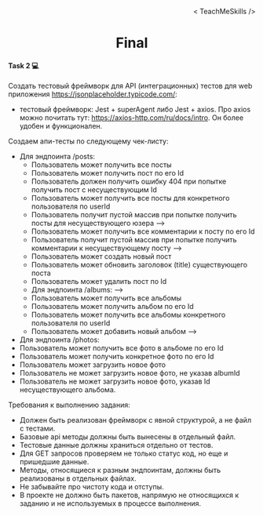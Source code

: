 <p align='right'>< TeachMeSkills /></p>
<h1 align='center'>Final</h1>

#### Task 2 💻
Создать тестовый фреймворк для API (интеграционных) тестов для web приложения https://jsonplaceholder.typicode.com/:
- тестовый фреймворк: Jest + superAgent либо Jest + axios. Про axios можно почитать тут: https://axios-http.com/ru/docs/intro. Он более удобен и функционален.

Создаем апи-тесты по следующему чек-листу:
- Для эндпоинта /posts:
  - Пользователь может получить все посты
  - Пользователь может получить пост по его Id
  - Пользователь должен получить ошибку 404 при попытке получить пост с несуществующим Id
  - Пользователь может получить все посты для конкретного пользователя по userId
  - Пользователь получит пустой массив при попытке получить посты для несуществующего юзера -->
  - Пользователь может получить все комментарии к посту по его Id
  - Пользователь получит пустой массив при попытке получить комментарии к несуществующему посту -->
  - Пользователь может создать новый пост
   - Пользователь может обновить заголовок (title) существующего поста
  - Пользователь может удалить пост по Id
  - Для эндпоинта /albums: -->
  - Пользователь может получить все альбомы
  - Пользователь может получить альбом по его Id
  - Пользователь может получить все альбомы конкретного пользователя по userId
  - Пользователь может добавить новый альбом -->
 - Для эндпоинта /photos:
  - Пользователь может получить все фото в альбоме по его Id
  - Пользователь может получить конкретное фото по его Id
  - Пользователь может загрузить новое фото
  - Пользователь не может загрузить новое фото, не указав albumId
  - Пользователь не может загрузить новое фото, указав Id несуществующего альбома.

Требования к выполнению задания:
- Должен быть реализован фреймворк с явной структурой, а не файл с тестами.
- Базовые api методы должны быть вынесены в отдельный файл.
- Тестовые данные должны храниться отдельно от тестов.
- Для GET запросов проверяем не только статус код, но еще и пришедшие данные.
- Методы, относящиеся к разным эндпоинтам, должны быть реализованы в отдельных файлах.
- Не забывайте про чистоту кода и отступы.
- В проекте не должно быть пакетов, напрямую не относящихся к заданию и не используемых в процессе выполнения.